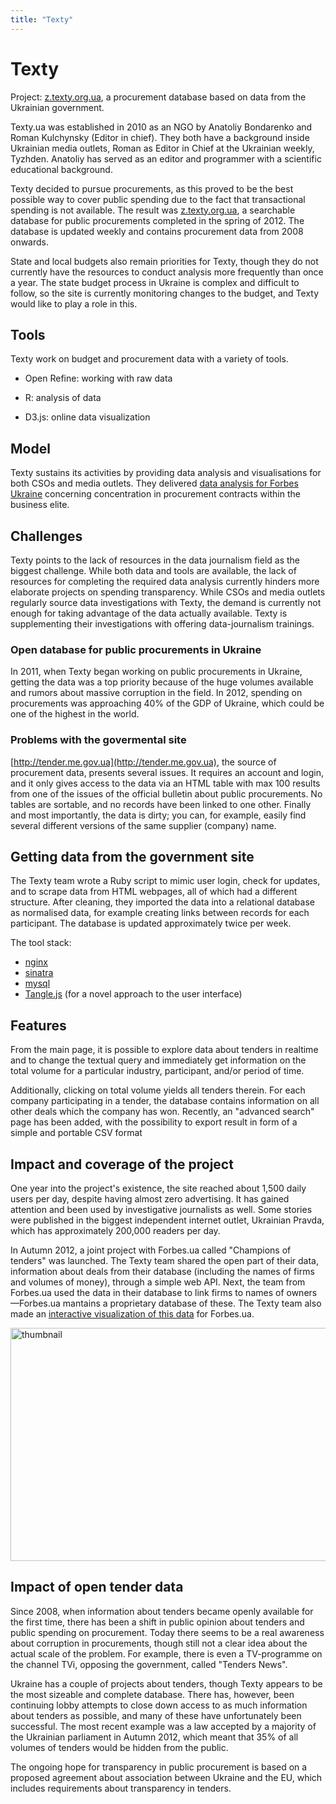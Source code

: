 ```yaml
---
title: "Texty"
---
```


# Texty

<div class="well">Project: <a href="http://z.texty.org.ua/">z.texty.org.ua</a>, a procurement database based on data from the Ukrainian government.</div>

Texty.ua was established in 2010 as an NGO by Anatoliy Bondarenko and
Roman Kulchynsky (Editor in chief). They both have a background inside
Ukrainian media outlets, Roman as Editor in Chief at the Ukrainian
weekly, Tyzhden. Anatoliy has served as an editor and programmer with
a scientific educational background.

Texty decided to pursue procurements, as this proved to be the
best possible way to cover public spending due to the fact that
transactional spending is not available. The result was <a href="http://z.texty.org.ua/">z.texty.org.ua</a>, a
searchable database for public procurements completed in the spring
of 2012. The database is updated weekly and contains procurement data
from 2008 onwards.

State and local budgets also remain priorities for Texty, though they
do not currently have the resources to conduct analysis more frequently than
once a year. The state budget process in Ukraine is complex
and difficult to follow, so the site is currently monitoring changes
to the budget, and Texty would like to play a role in this.

## Tools

Texty work on budget and procurement data with a variety of tools.

* Open Refine: working with raw data

* R: analysis of data

* D3.js: online data visualization

## Model

Texty sustains its activities by providing data analysis and
visualisations for both CSOs and media outlets.
They delivered [data
analysis for Forbes Ukraine](http://forbes.ua/ratings/people) concerning
concentration in procurement contracts within the business elite.

## Challenges 

Texty points to the lack of resources in the data journalism
field as the biggest challenge. While both data and tools are available,
the lack of resources for completing the required data analysis
currently hinders more elaborate projects on spending transparency.
While CSOs and media outlets regularly source data investigations with
Texty, the demand is currently not enough for taking advantage of the
data actually available. Texty is supplementing their investigations
with offering data-journalism trainings.

### Open database for public procurements in Ukraine
In 2011, when Texty began working on public procurements in Ukraine,
getting the data was a top priority because of the huge volumes
available and rumors about massive corruption in the field. In
2012, spending on procurements was approaching 40% of the GDP of Ukraine, which
could be one of the highest in the world.

### Problems with the govermental site

[http://tender.me.gov.ua](http://tender.me.gov.ua), the source of procurement data, presents several issues. It requires an account and login, and it only gives access to the
data via an HTML table with max 100 results from one of the issues of the
official bulletin about public procurements. No tables are sortable, and
no records have been linked to one other. Finally and most
importantly, the data is dirty; you can, for example, easily find several different
versions of the same supplier (company) name.

## Getting data from the government site

The Texty team wrote a Ruby script to mimic user login, check for
updates, and to scrape data from HTML webpages, all of which had a
different structure. After cleaning, they imported the data into a relational
database as normalised data, for example creating links between records
for each participant. The database is updated approximately twice per
week.

The tool stack:

*  [nginx](http://wiki.nginx.org/Main)
*  [sinatra](http://www.sinatrarb.com/)
*  [mysql](http://www.mysql.com/)
*  [Tangle.js](http://worrydream.com/Tangle/) (for a novel approach to the user interface)

## Features

From the main page, it is possible to explore data about tenders in realtime and to change the textual query and immediately get information on the total volume for a particular industry, participant, and/or period of time.

Additionally, clicking on total volume yields all tenders therein. For each company participating in a tender, the database contains information on all other deals which the company has won. Recently, an "advanced search" page has been added, with the possibility to export result in form of a simple and portable CSV format

## Impact and coverage of the project

One year into the project's existence, the site reached about 1,500 daily
users per day, despite having almost zero advertising. It has gained
attention and been used by investigative journalists as well. Some
stories were published in the biggest independent
internet outlet, Ukrainian Pravda, which has approximately 200,000 readers per day.

In Autumn 2012, a joint project with Forbes.ua called "Champions of
tenders" was launched. The Texty team shared the open part of their data, information about
deals from their database (including the names of firms and volumes of money),
through a simple web API. Next, the team from Forbes.ua used the data in
their database to link firms to names of owners—Forbes.ua mantains a
proprietary database of these. The Texty team also made an [interactive
visualization of this data](http://forbes.ua/ratings/people) for Forbes.ua.

<a href="http://www.flickr.com/photos/94746900@N06/8895650387/" title="thumbnail by anderspedersenOKF, on Flickr"><img src="https://farm9.staticflickr.com/8123/8895650387_c1f6582979_o.jpg" width="600" height="373" alt="thumbnail"></a>

## Impact of open tender data

Since 2008, when information about tenders became openly available for
the first time, there has been a shift in public opinion about
tenders and public spending on procurement. Today there seems to be a
real awareness about corruption in procurements, though still not a
clear idea about the actual scale of the problem. For example, there is
even a TV-programme on the channel TVi, opposing the government, called
"Tenders News".

Ukraine has a couple of projects about tenders, though Texty appears to
be the most sizeable and complete database. There has, however, been continuing lobby attempts to close down access to
as much information about tenders as possible, and many of these have
unfortunately been successful. The most recent example was a law accepted by a
majority of the Ukrainian parliament in Autumn 2012, which meant that 35% of
all volumes of tenders would be hidden from the public.

The ongoing hope for transparency in public procurement is based on a
proposed agreement about association between Ukraine and the EU, which
includes requirements about transparency in tenders.